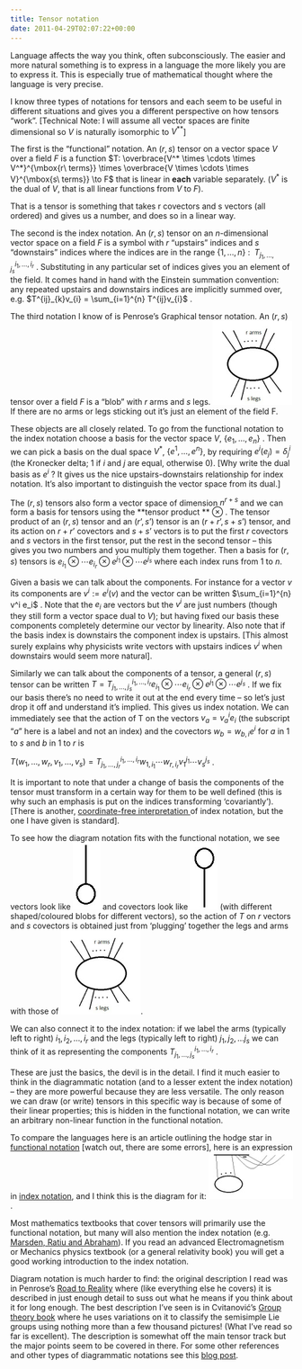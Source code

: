 ```yaml
---
title: Tensor notation
date: 2011-04-29T02:07:22+00:00
---
```



Language affects the way you think, often subconsciously. The easier and more natural something is to express in a language the more likely you are to express it. This is especially true of mathematical thought where the language is very precise.


I know three types of notations for tensors and each seem to be useful in different situations and gives you a different perspective on how tensors “work”. [Technical Note: I will assume all vector spaces are finite dimensional so $V$ is naturally isomorphic to $V^{**}$]


<!--more-->


The first is the “functional” notation. An $(r,s)$ tensor on a vector space $V$ over a field $F$ is a function  $T: \overbrace{V^* \times \cdots \times V^*}^{\mbox{r\ terms}} \times \overbrace{V \times \cdots \times V}^{\mbox{s\ terms}} \to F$  that is linear in **each** variable separately. ($V^*$ is the dual of $V$, that is all linear functions from $V$ to $F$).


That is a tensor is something that takes r covectors and s vectors (all ordered) and gives us a number, and does so in a linear way.


The second is the index notation. An $(r,s)$ tensor on an $n$-dimensional vector space on a field $F$ is a symbol with $r$ “upstairs” indices and $s$ “downstairs” indices where the indices are in the range  $\{1,\ldots,n\}$ :   $T^{i_1,\ldots,i_r}_{j_1,\ldots,j_s}$ . Substituting in any particular set of indices gives you an element of the field. It comes hand in hand with the Einstein summation convention: any repeated upstairs and downstairs indices are implicitly summed over, e.g.  $T^{ij}_{k}v_{i} = \sum_{i=1}^{n} T^{ij}v_{i}$ .


The third notation I know of is Penrose’s Graphical tensor notation. An $(r,s)$ tensor over a field $F$ is a “blob” with $r$ arms and $s$ legs. ![A blob with r arms and s legs](/images/rstensorpenrose.jpg)If there are no arms or legs sticking out it’s just an element of the field F.


These objects are all closely related. To go from the functional notation to the index notation choose a basis for the vector space $V$,  $\{e_1,\ldots,e_n\}$ . Then we can pick a basis on the dual space $V^*$,  $\{e^1,\ldots,e^n\}$,  by requiring  $e^i(e_j) =\delta^i_j$  (the Kronecker delta; $1$ if $i$ and $j$ are equal, otherwise $0$). [Why write the dual basis as  $e^{i}$ ? It gives us the nice upstairs-downstairs relationship for index notation. It’s also important to distinguish the vector space from its dual.]


The $(r,s)$ tensors also form a vector space of dimension  $n^{r+s}$  and we can form a basis for tensors using the **tensor product ** $\otimes$ . The tensor product of an $(r,s)$ tensor and an $(r’,s’)$ tensor is an $(r+r’,s+s’)$ tensor, and its action on $r+r’$ covectors and $s+s’$ vectors is to put the first $r$ covectors and $s$ vectors in the first tensor, put the rest in the second tensor – this gives you two numbers and you multiply them together. Then a basis for $(r,s)$ tensors is  $e_{i_1} \otimes \cdots e_{i_r} \otimes e^{j_1} \otimes \cdots e^{j_s}$  where each index runs from $1$ to $n$.


Given a basis we can talk about the components. For instance for a vector  $v$  its components are  $v^i:=e^i(v)$  and the vector can be written  $\sum_{i=1}^{n} v^i e_i$ . Note that the  $e_i$  are vectors but the  $v^i$  are just numbers (though they still form a vector space dual to $V$); but having fixed our basis these components completely determine our vector by linearity. Also note that if the basis index is downstairs the component index is upstairs. [This almost surely explains why physicists write vectors with upstairs indices  $v^i$  when downstairs would seem more natural].


Similarly we can talk about the components of a tensor, a general $(r,s)$ tensor can be written  $T=T^{i_1,\ldots,i_r}_{j_1,\ldots,j_s} e_{i_1} \otimes \cdots e_{i_r} \otimes e^{j_1} \otimes \cdots e^{j_s}$ . If we fix our basis there’s no need to write it out at the end every time – so let’s just drop it off and understand it’s implied. This gives us index notation. We can immediately see that the action of T on the vectors  $v_a = v_a^{i} e_i$  (the subscript “$a$” here is a label and not an index) and the covectors  $w_b = w_{b,i} e^i$  for $a$ in $1$ to $s$ and $b$ in $1$ to $r$ is


 $T(w_1,\ldots,w_r,v_1,\ldots,v_s) = T^{i_1,\ldots,i_r}_{j_1,\ldots,j_r} w_{1,i_1} \cdots w_{r,i_r} v_{1}^{j_1} \cdots v_s^{j_s}$ .


It is important to note that under a change of basis the components of the tensor must transform in a certain way for them to be well defined (this is why such an emphasis is put on the indices transforming ‘covariantly’). [There is another, [coordinate-free interpretation ](http://en.wikipedia.org/wiki/Abstract_index_notation)of index notation, but the one I have given is standard].


To see how the diagram notation fits with the functional notation, we see vectors look like ![Penrose vector](/images/vectorpenrose.jpg) and covectors look like ![Penrose covector](/images/covectorpenrose.jpg) (with different shaped/coloured blobs for different vectors), so the action of $T$ on $r$ vectors and $s$ covectors is obtained just from ‘plugging’ together the legs and arms with those of ![A blob with r arms and s legs](/images/rstensorpenrose.jpg).


We can also connect it to the index notation: if we label the arms (typically left to right)  $i_1,i_2,\ldots,i_r$  and the legs (typically left to right)  $j_1,j_2,\ldots j_s$  we can think of it as representing the components  $T^{i_1,\ldots,i_r}_{j_1,\ldots,j_s}$ .


These are just the basics, the devil is in the detail. I find it much easier to think in the diagrammatic notation (and to a lesser extent the index notation) – they are more powerful because they are less versatile. The only reason we can draw (or write) tensors in this specific way is because of some of their linear properties; this is hidden in the functional notation, we can write an arbitrary non-linear function in the functional notation.


To compare the languages here is an article outlining the hodge star in [functional notation](http://people.oregonstate.edu/%7Edrayt/Courses/MTH434/2007/dual.pdf) [watch out, there are some errors], here is an expression in [index notation](http://en.wikipedia.org/wiki/Hodge_dual#Index_notation_for_the_star_operator), and I think this is the diagram for it: ![Hodge Dual](/images/hodgedual.jpg).


Most mathematics textbooks that cover tensors will primarily use the functional notation, but many will also mention the index notation (e.g. [Marsden, Ratiu and Abraham](http://www.amazon.com/Manifolds-Analysis-Applications-Mathematical-Sciences/dp/3540967907)). If you read an advanced Electromagnetism or Mechanics physics textbook (or a general relativity book) you will get a good working introduction to the index notation.


Diagram notation is much harder to find: the original description I read was in Penrose’s [Road to Reality](http://www.amazon.com/Road-Reality-Complete-Guide-Universe/dp/0679454438) where (like everything else he covers) it is described in just enough detail to suss out what he means if you think about it for long enough. The best description I’ve seen is in Cvitanović’s [Group theory book](http://www.nbi.dk/GroupTheory/) where he uses variations on it to classify the semisimple Lie groups using nothing more than a few thousand pictures! (What I’ve read so far is excellent). The description is somewhat off the main tensor track but the major points seem to be covered in there. For some other references and other types of diagrammatic notations see this [blog post](http://phys.wordpress.com/2006/07/06/geometrically-speaking/).




 
